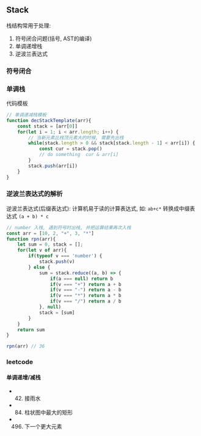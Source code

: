 ## Stack
栈结构常用于处理:
1. 符号闭合问题(括号, AST的编译)
2. 单调递增栈  
3. 逆波兰表达式


### 符号闭合



### 单调栈

代码模板
```javascript
// 单调递减栈模板
function decStackTemplate(arr){
    const stack = [arr[0]]
    for(let i = 1; i < arr.length; i++) {
        // 当新元素比栈顶元素大的时候, 需要先出栈
        while(stack.length > 0 && stack[stack.length - 1] < arr[i]) {
            const cur = stack.pop()
            // do something  cur & arr[i]
        }
        stack.push(arr[i])
    }
}

```

### 逆波兰表达式的解析
逆波兰表达式(后缀表达式):  计算机易于读的计算表达式, 如: `ab+c*` 转换成中缀表达式 `(a + b) * c`

```javascript
// number 入栈, 遇到符号时出栈, 并把运算结果再次入栈
const arr = [10, 2, "+", 3, "*"]
function rpn(arr){
    let sum = 0, stack = [];
    for(let v of arr){
        if(typeof v === 'number') {
            stack.push(v)
        } else {
            sum = stack.reduce((a, b) => {
                if(a === null) return b
                if(v === "+") return a + b
                if(v === "-") return a - b
                if(v === "*") return a * b
                if(v === "/") return a / b
            }, null)
            stack = [sum]
        }
    }
    return sum
}

rpn(arr) // 36
```


### leetcode
#### 单调递增/减栈
- 42. 接雨水
- 84. 柱状图中最大的矩形
- 496. 下一个更大元素